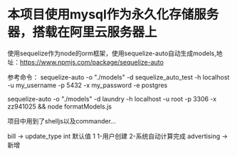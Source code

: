 # 本项目使用mysql作为永久化存储服务器，搭载在阿里云服务器上

使用sequelize作为node的orm框架，使用sequelize-auto自动生成models,地址：https://www.npmjs.com/package/sequelize-auto

参考命令：
sequelize-auto -o "./models" -d sequelize_auto_test -h localhost -u my_username -p 5432 -x my_password -e postgres

sequelize-auto -o "./models" -d laundry -h localhost -u root -p 3306 -x zz941025 && node formatModels.js

项目中用到了shelljs以及commander...

bill -> update_type int 默认值 1 1-用户创建 2-系统自动计算完成
advertising -> 新增